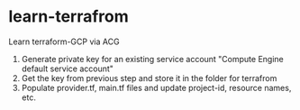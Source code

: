 # learn-terrafrom
Learn terraform-GCP via ACG


1. Generate private key for an existing service account "Compute Engine default service account"
2. Get the key from previous step and store it in the folder for terrafrom
3. Populate provider.tf, main.tf files and update project-id, resource names, etc.
